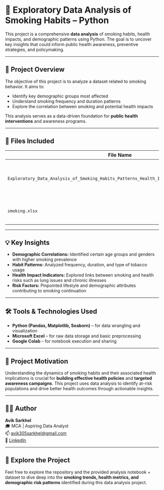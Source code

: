 # 🚬 Exploratory Data Analysis of Smoking Habits – Python

This project is a comprehensive **data analysis** of smoking habits, health impacts, and demographic patterns using Python. The goal is to uncover key insights that could inform public health awareness, preventive strategies, and policymaking.

---

## 🧠 Project Overview

The objective of this project is to analyze a dataset related to smoking behavior. It aims to:
- Identify key demographic groups most affected
- Understand smoking frequency and duration patterns
- Explore the correlation between smoking and potential health impacts

This analysis serves as a data-driven foundation for **public health interventions** and awareness programs.

---

## 📁 Files Included

| File Name                                                                 | Description                                           |
|---------------------------------------------------------------------------|-------------------------------------------------------|
| `Exploratory_Data_Analysis_of_Smoking_Habits_Patterns_Health_Impacts_and_Demographics.ipynb` | Jupyter Notebook with detailed EDA and insights |
| `smoking.xlsx`                                                            | Raw dataset used for analysis                         |

---

## 💡 Key Insights

- **Demographic Correlations:** Identified certain age groups and genders with higher smoking prevalence
- **Habit Patterns:** Analyzed frequency, duration, and type of tobacco usage
- **Health Impact Indicators:** Explored links between smoking and health risks such as lung issues and chronic illnesses
- **Risk Factors:** Pinpointed lifestyle and demographic attributes contributing to smoking continuation

---

## 🛠️ Tools & Technologies Used

- **Python (Pandas, Matplotlib, Seaborn)** – for data wrangling and visualization
- **Microsoft Excel** – for raw data storage and basic preprocessing
- **Google Colab** – for notebook execution and sharing

---

## 📌 Project Motivation

Understanding the dynamics of smoking habits and their associated health implications is crucial for **building effective health policies** and **targeted awareness campaigns**. This project uses data analysis to identify at-risk populations and drive better health outcomes through actionable insights.

---

## 👨‍💻 Author

**Avik Sarkhel**  
🎓 MCA | Aspiring Data Analyst  
📫 [avik305sarkhel@gmail.com](mailto:avik305sarkhel@gmail.com)  
🔗 [LinkedIn](https://www.linkedin.com/in/avik-sarkhel)

---

## 🚀 Explore the Project

Feel free to explore the repository and the provided analysis notebook + dataset to dive deep into the **smoking trends, health metrics, and demographic risk patterns** identified during this data analysis project.
